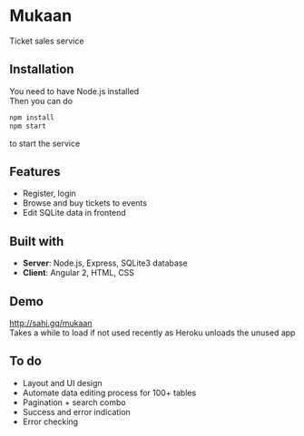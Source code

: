 ﻿# Mukaan
Ticket sales service

## Installation
You need to have Node.js installed  
Then you can do  
```bash
npm install
npm start
```
to start the service

## Features
* Register, login
* Browse and buy tickets to events
* Edit SQLite data in frontend

## Built with
* **Server**: Node.js, Express, SQLite3 database
* **Client**: Angular 2, HTML, CSS

## Demo
http://sahi.gq/mukaan  
Takes a while to load if not used recently as Heroku unloads the unused app

## To do
* Layout and UI design
* Automate data editing process for 100+ tables
* Pagination + search combo
* Success and error indication
* Error checking
